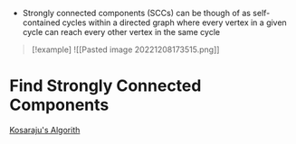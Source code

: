 ---
---
- Strongly connected components (SCCs) can be though of as self-contained cycles within a directed graph where every vertex in a given cycle can reach every other vertex in the same cycle

>[!example]
>![[Pasted image 20221208173515.png]]

# Find Strongly Connected Components
[Kosaraju's Algorith](</docs/Algos/Kosaraju's Algorithm.md>)